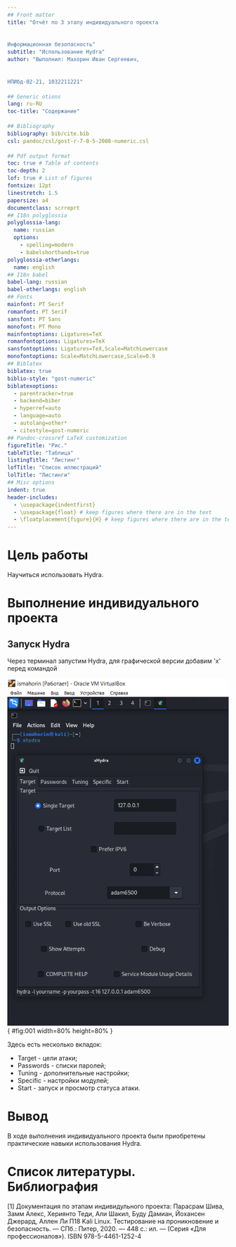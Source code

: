 ```yaml
---
## Front matter
title: "Отчёт по 3 этапу индивидуального проекта


Информационная безопасность"
subtitle: "Использование Hydra"
author: "Выполнил: Махорин Иван Сергеевич, 


НПИбд-02-21, 1032211221"

## Generic otions
lang: ru-RU
toc-title: "Содержание"

## Bibliography
bibliography: bib/cite.bib
csl: pandoc/csl/gost-r-7-0-5-2008-numeric.csl

## Pdf output format
toc: true # Table of contents
toc-depth: 2
lof: true # List of figures
fontsize: 12pt
linestretch: 1.5
papersize: a4
documentclass: scrreprt
## I18n polyglossia
polyglossia-lang:
  name: russian
  options:
	- spelling=modern
	- babelshorthands=true
polyglossia-otherlangs:
  name: english
## I18n babel
babel-lang: russian
babel-otherlangs: english
## Fonts
mainfont: PT Serif
romanfont: PT Serif
sansfont: PT Sans
monofont: PT Mono
mainfontoptions: Ligatures=TeX
romanfontoptions: Ligatures=TeX
sansfontoptions: Ligatures=TeX,Scale=MatchLowercase
monofontoptions: Scale=MatchLowercase,Scale=0.9
## Biblatex
biblatex: true
biblio-style: "gost-numeric"
biblatexoptions:
  - parentracker=true
  - backend=biber
  - hyperref=auto
  - language=auto
  - autolang=other*
  - citestyle=gost-numeric
## Pandoc-crossref LaTeX customization
figureTitle: "Рис."
tableTitle: "Таблица"
listingTitle: "Листинг"
lofTitle: "Список иллюстраций"
lolTitle: "Листинги"
## Misc options
indent: true
header-includes:
  - \usepackage{indentfirst}
  - \usepackage{float} # keep figures where there are in the text
  - \floatplacement{figure}{H} # keep figures where there are in the text
---
```


# Цель работы

Научиться использовать Hydra.


# Выполнение индивидуального проекта

## Запуск Hydra

Через терминал запустим Hydra, для графической версии добавим 'x' перед командой

![Запуск Hydra](image/1.png){ #fig:001 width=80% height=80% }

Здесь есть несколько вкладок:

- Target - цели атаки;
- Passwords - списки паролей;
- Tuning - дополнительные настройки;
- Specific - настройки модулей;
- Start - запуск и просмотр статуса атаки.

# Вывод

В ходе выполнения индивидуального проекта были приобретены практические навыки использования Hydra.

# Список литературы. Библиография

[1] Документация по этапам индивидульного проекта:  Парасрам Шива, Замм Алекс, Хериянто Теди, Али Шакил, Буду Дамиан, 
Йохансен Джерард, Аллен Ли П18 Kali Linux. Тестирование на проникновение и безопасность. — СПб.: Питер, 2020. — 448 с.: 
ил. — (Серия «Для профессионалов»). ISBN 978-5-4461-1252-4
